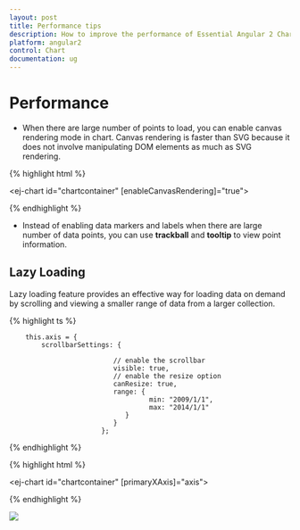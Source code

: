 ```yaml
---
layout: post
title: Performance tips 
description: How to improve the performance of Essential Angular 2 Chart
platform: angular2
control: Chart
documentation: ug
---
```


# Performance 

* When there are large number of points to load, you can enable canvas rendering mode in chart. Canvas rendering is faster than SVG because it does not involve manipulating DOM elements as much as SVG rendering.   

{% highlight html %}

   <ej-chart id="chartcontainer" [enableCanvasRendering]="true">
   </ej-chart>

{% endhighlight %}

* Instead of enabling data markers and labels when there are large number of data points, you can use **trackball** and **tooltip** to view point information.

## Lazy Loading

Lazy loading feature provides an effective way for loading data on demand by scrolling and viewing a smaller range of data from a larger collection.

{% highlight ts %}

		this.axis = {  
			scrollbarSettings: {

                              // enable the scrollbar
                              visible: true,         
                              // enable the resize option 
                              canResize: true,       
                              range: {
                                       min: "2009/1/1", 
                                       max: "2014/1/1"
                                 }        
                              }    
                           };
{% endhighlight %}

{% highlight html %}

   <ej-chart id="chartcontainer" [primaryXAxis]="axis">
   </ej-chart>

{% endhighlight %}

![](Performance_images/Perform_img1.png)